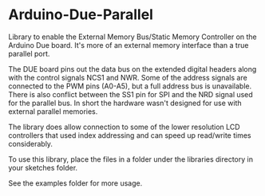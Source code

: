 Arduino-Due-Parallel
====================

Library to enable the External Memory Bus/Static Memory Controller on the 
Arduino Due board. It's more of an external memory interface than a true 
parallel port. 

The DUE board pins out the data bus on the extended digital headers along with 
the control signals NCS1 and NWR.  Some of the address signals are connected to 
the PWM pins (A0-A5), but a full address bus is unavailable.  There is also 
conflict between the SS1 pin for SPI and the NRD signal used for the parallel 
bus.  In short the hardware wasn't designed for use with external parallel 
memories.  
		  
The library does allow connection to some of the lower resolution LCD 
controllers that used index addressing and can speed up read/write times 
considerably.
		  
To use this library, place the files in a folder under the libraries directory 
in your sketches folder.

See the examples folder for more usage.
